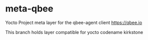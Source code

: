 # meta-qbee
Yocto Project meta layer for the qbee-agent client https://qbee.io

This branch holds layer compatible for yocto codename kirkstone
